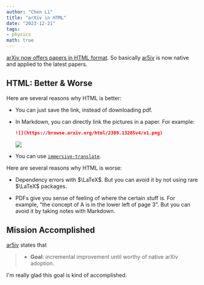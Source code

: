 ```yaml
---
author: "Chen Li"
title: "arXiv in HTML"
date: "2023-12-21"
tags: 
- physics
math: true
---
```


[arXiv now offers papers in HTML format](https://blog.arxiv.org/2023/12/21/accessibility-update-arxiv-now-offers-papers-in-html-format/). So basically [ar5iv](https://chenlinear.github.io/posts/20230318-ar5iv/) is now native and applied to the latest papers.

## HTML: Better & Worse

Here are several reasons why HTML is better:

- You can just save the link, instead of downloading pdf.

- In Markdown, you can directly link the pictures in a paper. For example:
    
    ```markdown
    ![](https://browse.arxiv.org/html/2308.13285v4/x1.png)
    ```
    
    ![](https://browse.arxiv.org/html/2308.13285v4/x1.png)

- You can use [`immersive-translate`](https://chenlinear.github.io/posts/20230602-immersive-translate/).

Here are several reasons why HTML is worse:

- Dependency errors with $\LaTeX$. But you can avoid it by not using rare $\LaTeX$ packages.

- PDFs give you sense of feeling of where the certain stuff is. For example, "the concept of A is in the lower left of page 3". But you can avoid it by taking notes with Markdown.

## Mission Accomplished

[ar5iv](https://ar5iv.labs.arxiv.org/) states that

>- __Goal__: incremental improvement until worthy of native arXiv adoption.

I'm really glad this goal is kind of accomplished.